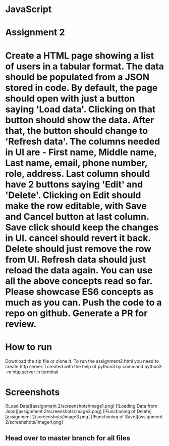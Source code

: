 # JavaScript

# Assignment 2

# Create a HTML page showing a list of users in a tabular format. The data should be populated from a JSON stored in code. By default, the page should open with just a button saying 'Load data'. Clicking on that button should show the data. After that, the button should change to 'Refresh data'. The columns needed in UI are - First name, Middle name, Last name, email, phone number, role, address. Last column should have 2 buttons saying 'Edit' and 'Delete'. Clicking on Edit should make the row editable, with Save and Cancel button at last column. Save click should keep the changes in UI. cancel should revert it back. Delete should just remove the row from UI. Refresh data should just reload the data again. You can use all the above concepts read so far. Please showcase ES6 concepts as much as you can. Push the code to a repo on github. Generate a PR for review.

# How to run

Download the zip file or clone it. To run the assignment2.html you need to create http server.
I created with the help of python3 by command python3 -m http.server in terminal

# Screenshots

[!Load Data][assignment 2/screenshots/image1.png]
[!Loading Data from Json][assignment 2/screenshots/image2.png]
[!Functioning of Delete][assignment 2/screenshots/image3.png]
[!Functioning of Save][assignment 2/screenshots/image4.png]

## Head over to master branch for all files

